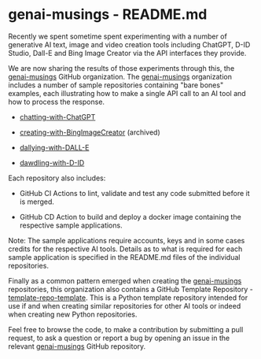 # genai-musings - README.md

Recently we spent sometime spent experimenting with a number of generative AI text, image and video creation tools including ChatGPT, D-ID Studio, Dall-E and Bing Image Creator via the API interfaces they provide.

We are now sharing the results of those experiments through this, the [genai-musings](https://github.com/genai-musings) GitHub organization. The [genai-musings](https://github.com/genai-musings) organization includes a number of sample repositories containing "bare bones" examples, each illustrating how to make a single API call to an AI tool and how to process the response.

- [chatting-with-ChatGPT](https://github.com/genai-musings/chatting-with-ChatGPT)

- [creating-with-BingImageCreator](https://github.com/genai-musings/creating-with-BingImageCreator) (archived)

- [dallying-with-DALL-E](https://github.com/genai-musings/dallying-with-DALL-E)

- [dawdling-with-D-ID](https://github.com/genai-musings/dawdling-with-D-ID)

Each repository also includes:

- GitHub CI Actions to lint, validate and test any code submitted before it is merged.

- GitHub CD Action to build and deploy a docker image containing the respective sample applications.

Note: The sample applications require accounts, keys and in some cases credits for the respective AI tools. Details as to what is required for each sample application is specified in the README.md files of the individual repositories.

Finally as a common pattern emerged when creating the [genai-musings](https://github.com/genai-musings) repositories, this organization also contains a GitHub Template Repository - [template-repo-template](https://github.com/genai-musings/template-repo-template). This is a Python template repository intended for use if and when creating similar repositories for other AI tools or indeed when creating new Python repositories.

Feel free to browse the code, to make a contribution by submitting a pull request, to ask a question or report a bug by opening an issue in the relevant [genai-musings](https://github.com/genai-musings) GitHub repository.

